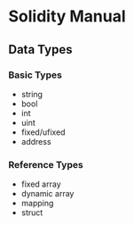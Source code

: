 # Solidity Manual

## Data Types

### Basic Types

* string
* bool
* int
* uint
* fixed/ufixed
* address

### Reference Types

* fixed array
* dynamic array
* mapping
* struct
